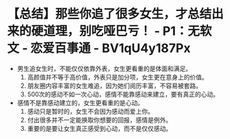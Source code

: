 # 【总结】那些你追了很多女生，才总结出来的硬道理，别吃哑巴亏！ - P1：无软文 - 恋爱百事通 - BV1qU4y187Px

-   男生追女生时，不能仅仅依靠外表，女生更看重的是体面和满足。
    1.  高颜值并不等于高价值，外表只是加分项，女生更在意身上的价值。
    2.  朋友圈内容丰富的女生难追，因为她们阅历丰富，不容易被套路。
    3.  500次的感动不如一次心动，感情不能靠感动来建立，要有真正的心动。
-   感情不是靠感动建立的，女生更看重的是心动。
    1.  感动只是暂时的，女生不会因为感动而爱上你。
    2.  付出很多并不一定能换取你想要的回报，感情是例外。
    3.  重要的是要让女生真正感受到心动，而不是仅仅感动。